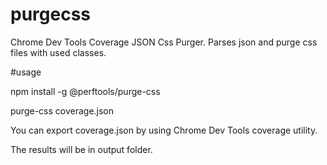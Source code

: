 # purgecss
Chrome Dev Tools Coverage JSON Css Purger. Parses json and purge css files with used classes.

#usage

npm install -g @perftools/purge-css

purge-css coverage.json
 
You can export coverage.json by using Chrome Dev Tools coverage utility.

The results will be in output folder.

